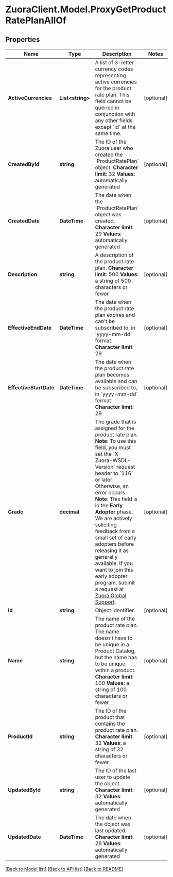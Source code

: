 # ZuoraClient.Model.ProxyGetProductRatePlanAllOf

## Properties

Name | Type | Description | Notes
------------ | ------------- | ------------- | -------------
**ActiveCurrencies** | **List&lt;string&gt;** | A list of 3-letter currency codes representing active currencies for the product rate plan.   This field cannot be queried in conjunction with any other fields except &#x60;id&#x60; at the same time.   | [optional] 
**CreatedById** | **string** | The ID of the Zuora user who created the &#x60;ProductRatePlan&#x60; object. **Character limit**: 32 **Values**: automatically generated  | [optional] 
**CreatedDate** | **DateTime** |  The date when the &#x60;ProductRatePlan&#x60; object was created. **Character limit**: 29 **Values**: automatically generated  | [optional] 
**Description** | **string** | A description of the product rate plan. **Character limit**: 500 **Values**: a string of 500 characters or fewer  | [optional] 
**EffectiveEndDate** | **DateTime** |  The date when the product rate plan expires and can&#39;t be subscribed to, in &#x60;yyyy-mm-dd&#x60; format. **Character limit**: 29  | [optional] 
**EffectiveStartDate** | **DateTime** |  The date when the product rate plan becomes available and can be subscribed to, in &#x60;yyyy-mm-dd&#x60; format. **Character limit**: 29  | [optional] 
**Grade** | **decimal** | The grade that is assigned for the product rate plan.  **Note**: To use this field, you must set the &#x60;X-Zuora-WSDL-Version&#x60; request header to &#x60;116&#x60; or later. Otherwise, an error occurs.  **Note**: This field is in the **Early Adopter** phase. We are actively soliciting feedback from a small set of early adopters before releasing it as generally available. If you want to join this early adopter program, submit a request at [Zuora Global Support](http://support.zuora.com/).  | [optional] 
**Id** | **string** | Object identifier. | [optional] 
**Name** | **string** | The name of the product rate plan. The name doesn&#39;t have to be unique in a Product Catalog, but the name has to be unique within a product. **Character limit**: 100 **Values**: a string of 100 characters or fewer  | [optional] 
**ProductId** | **string** | The ID of the product that contains the product rate plan. **Character limit**: 32 **Values**: a string of 32 characters or fewer  | [optional] 
**UpdatedById** | **string** | The ID of the last user to update the object. **Character limit**: 32 **Values**: automatically generated  | [optional] 
**UpdatedDate** | **DateTime** | The date when the object was last updated. **Character limit**: 29 **Values**: automatically generated  | [optional] 

[[Back to Model list]](../README.md#documentation-for-models) [[Back to API list]](../README.md#documentation-for-api-endpoints) [[Back to README]](../README.md)

